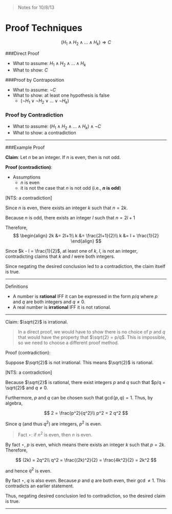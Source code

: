 > Notes for 10/8/13

Proof Techniques
=====
$$(H_1 \wedge H_2 \wedge \ldots \wedge H_k) \Rightarrow C$$

###Direct Proof
* What to assume: $H_1 \wedge H_2 \wedge \ldots \wedge H_k$
* What to show: $C$

###Proof by Contraposition
* What to assume: $\neg C$
* What to show: at least one hypothesis is false
  * $(\neg H_1 \vee \neg H_2 \vee \ldots \vee \neg H_k)$

### Proof by Contradiction
* What to assume: $(H_1 \wedge H_2 \wedge \ldots \wedge H_k) \wedge \neg C$
* What to show: a contradiction


----
###Example Proof

__Claim__: Let $n$ be an integer. If $n$ is even, then is not odd.

__Proof (contradiction)__:

* Assumptions
    * $n$ is even
    * it is not the case that $n$ is not odd (i.e., __$n$ is odd__)

[NTS: a contradiction]

Since $n$ is even, there exists an integer $k$ such that $n = 2k$.

Because $n$ is odd, there exists an integer $l$ such that $n = 2l + 1$

Therefore, $$
\begin{align}
2k &= 2l+1\\
k &= \frac{2l+1}{2}\\
k &= l + \frac{1}{2}
\end{align}
$$

Since $k - l = \frac{1}{2}$, at least one of $k$, $l$, is not an integer, contradicting claims that $k$ and $l$ were both integers.

Since negating the desired conclusion led to a contradiction, the claim itself is true.

-----

Definitions

* A number is **rational** IFF it can be expressed in the form $p/q$ where $p$ and $q$ are both integers and $q \neq 0$.
* A real number is **irrational** IFF it is not rational.

---

Claim: $\sqrt{2}$ is irrational.

> In a direct proof, we would have to show there is no choice of $p$ and $q$ that would have the property that $\sqrt{2} = p/q$.  This is impossible, so we need to choose a different proof method.

Proof (contradiction): 

Suppose $\sqrt{2}$ is not irrational. This means $\sqrt{2}$ is rational.

[NTS: a contradiction]

Because $\sqrt{2}$ is rational, there exist integers $p$ and $q$ such that $p/q = \sqrt{2}$ and $q \neq 0$.

Furthermore, $p$ and $q$ can be chosen such that $\gcd(p,q) = 1$. Thus, by algebra,

$$
    2 = \frac{p^2}{q^2}\\
    p^2 = 2 q^2
$$

Since $q$ (and thus $q^2$) are integers, $p^2$ is even.

> Fact $\star$: if $n^2$ is even, then $n$ is even.

By fact $\star$, $p$ is even, which means there exists an integer $k$ such that $p = 2k$. Therefore,

$$
(2k) = 2q^2\\
q^2 = \frac{(2k)^2}{2} = \frac{4k^2}{2} = 2k^2
$$

and hence $q^2$ is even.

By fact $\star$, $q$ is also even. Because $p$ and $q$ are both even, their $\gcd \neq 1$. This contradicts an earlier statement.

Thus, negating desired conclusion led to contradiction, so the desired claim is true.

---